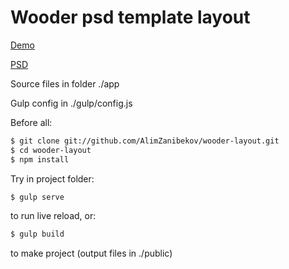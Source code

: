 # Wooder psd template layout

[Demo](http://AlimZanibekov.github.io/wooder-layout/public)

[PSD](https://www.behance.net/gallery/33742162/WOODER-Free-PSD-Template)

Source files in folder ./app

Gulp config in ./gulp/config.js

Before all:
```sh
$ git clone git://github.com/AlimZanibekov/wooder-layout.git
$ cd wooder-layout
$ npm install
```

Try in project folder:
```sh
$ gulp serve
```
to run live reload, or:
```sh
$ gulp build
```
to make project (output files in ./public)